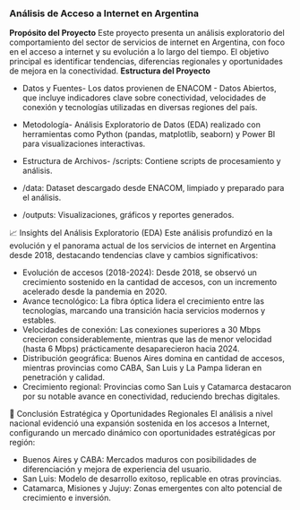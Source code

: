### Análisis de Acceso a Internet en Argentina
**Propósito del Proyecto**
Este proyecto presenta un análisis exploratorio del comportamiento del sector de servicios de internet en Argentina, con foco en el acceso a internet y su evolución a lo largo del tiempo. El objetivo principal es identificar tendencias, diferencias regionales y oportunidades de mejora en la conectividad.
**Estructura del Proyecto**
- Datos y Fuentes- Los datos provienen de ENACOM - Datos Abiertos, que incluye indicadores clave sobre conectividad, velocidades de conexión y tecnologías utilizadas en diversas regiones del país.

- Metodología- Análisis Exploratorio de Datos (EDA) realizado con herramientas como Python (pandas, matplotlib, seaborn) y Power BI para visualizaciones interactivas.

- Estructura de Archivos- /scripts: Contiene scripts de procesamiento y análisis.
- /data: Dataset descargado desde ENACOM, limpiado y preparado para el análisis.
- /outputs: Visualizaciones, gráficos y reportes generados.


📈 Insights del Análisis Exploratorio (EDA)
Este análisis profundizó en la evolución y el panorama actual de los servicios de internet en Argentina desde 2018, destacando tendencias clave y cambios significativos:
- Evolución de accesos (2018-2024): Desde 2018, se observó un crecimiento sostenido en la cantidad de accesos, con un incremento acelerado desde la pandemia en 2020.
- Avance tecnológico: La fibra óptica lidera el crecimiento entre las tecnologías, marcando una transición hacia servicios modernos y estables.
- Velocidades de conexión: Las conexiones superiores a 30 Mbps crecieron considerablemente, mientras que las de menor velocidad (hasta 6 Mbps) prácticamente desaparecieron hacia 2024.
- Distribución geográfica: Buenos Aires domina en cantidad de accesos, mientras provincias como CABA, San Luis y La Pampa lideran en penetración y calidad.
- Crecimiento regional: Provincias como San Luis y Catamarca destacaron por su notable avance en conectividad, reduciendo brechas digitales.

🏁 Conclusión Estratégica y Oportunidades Regionales
El análisis a nivel nacional evidenció una expansión sostenida en los accesos a Internet, configurando un mercado dinámico con oportunidades estratégicas por región:
- Buenos Aires y CABA: Mercados maduros con posibilidades de diferenciación y mejora de experiencia del usuario.
- San Luis: Modelo de desarrollo exitoso, replicable en otras provincias.
- Catamarca, Misiones y Jujuy: Zonas emergentes con alto potencial de crecimiento e inversión.

